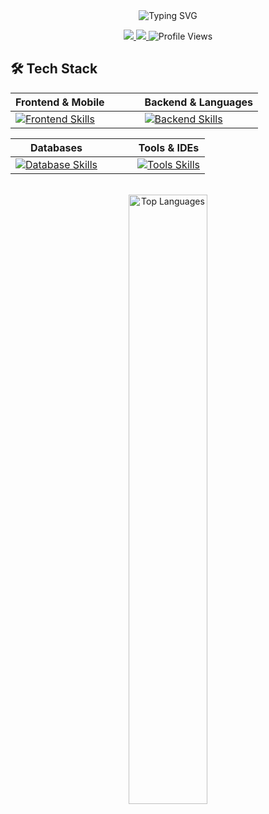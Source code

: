 <div align="center">
  <img src="https://readme-typing-svg.herokuapp.com/?lines=Systems+Analyst+and+Developer&font=Roboto&size=35&duration=3000&pause=1000&color=58A6FF&center=true&width=900&height=100" alt="Typing SVG" />
</div>

<p align="center">
  <a href="https://instagram.com/perera2k4" target="_blank">
    <img src="https://img.shields.io/badge/-@perera2k4_-E4405F?style=for-the-badge&logo=instagram&logoColor=white"/>
  </a>
  <a href="https://www.linkedin.com/in/bruno-pereira-carvalho/" target="_blank">
    <img src="https://img.shields.io/badge/LinkedIn-0077B5?style=for-the-badge&logo=linkedin&logoColor=white"/>
  </a>
  <img src="https://komarev.com/ghpvc/?username=perera2k4&label=Profile%20views&color=0e75b6&style=for-the-badge" alt="Profile Views"/>
</p>

## 🛠️ Tech Stack

<div align="center">
  
| Frontend & Mobile                                                                                                              |     |     |     | Backend & Languages                                                                                           |
| ------------------------------------------------------------------------------------------------------------------------------ | --- | --- | --- | ------------------------------------------------------------------------------------------------------------- |
| [![Frontend Skills](https://skillicons.dev/icons?i=html,css,js,tailwind,react,flutter,dart&perline=7)](https://skillicons.dev) |     |     |     | [![Backend Skills](https://skillicons.dev/icons?i=java,kotlin,c,py,nodejs&perline=5)](https://skillicons.dev) |

| Databases                                                                                                            |     |     |     | Tools & IDEs                                                                                                                       |
| -------------------------------------------------------------------------------------------------------------------- | --- | --- | --- | ---------------------------------------------------------------------------------------------------------------------------------- |
| [![Database Skills](https://skillicons.dev/icons?i=mongodb,postgres,mysql,sqlite&perline=4)](https://skillicons.dev) |     |     |     | [![Tools Skills](https://skillicons.dev/icons?i=git,github,vscode,androidstudio,docker,arduino&perline=6)](https://skillicons.dev) |

</div>

<br>

<div align="center">
  <img width="50%" src="https://github-readme-stats.vercel.app/api/top-langs?username=perera2k4&layout=compact&hide_border=true&title_color=58A6FF&text_color=c9d1d9&bg_color=0d1117&langs_count=8" alt="Top Languages" />
</div>
